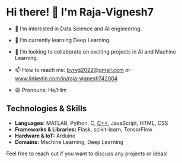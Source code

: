 # Hi there! 👋 I'm Raja-Vignesh7

- 👀 I’m interested in Data Science and AI engineering.
- 🌱 I’m currently learning Deep Learning.
- 💞️ I’m looking to collaborate on exciting projects in AI and Machine Learning.
- 📫 How to reach me: bvrvg2022@gmail.com or www.linkedin.com/in/raja-vignesh742004

- 😄 Pronouns: He/Him

## Technologies & Skills
- **Languages:** MATLAB, Python, C, [C++](https://camo.githubusercontent.com/69ab3d5d4f1a013fb242d8ab82efc118146fcb72791937a0495f05c829d0f9b2/68747470733a2f2f696d672e736869656c64732e696f2f62616467652f632b2b2d2532333030353939432e7376673f7374796c653d666f722d7468652d6261646765266c6f676f3d63253242253242266c6f676f436f6c6f723d7768697465), JavaScript, HTML, CSS
- **Frameworks & Libraries:** Flask, scikit-learn, TensorFlow
- **Hardware & IoT:** Arduino
- **Domains:** Machine Learning, Deep Learning

Feel free to reach out if you want to discuss any projects or ideas!
